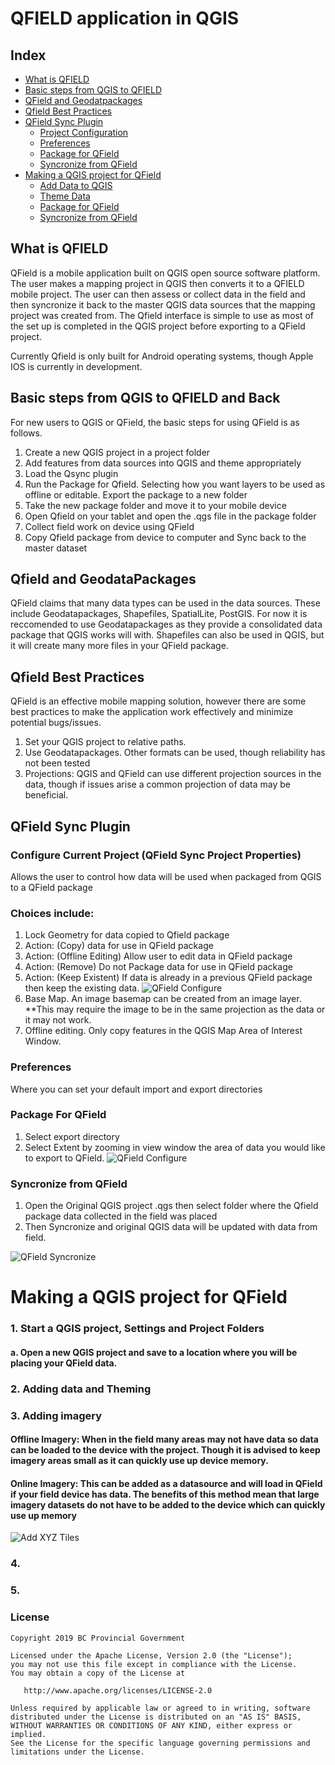 # QFIELD application in QGIS


## Index
* [What is QFIELD](#What-is-QFIELD)
* [Basic steps from QGIS to QFIELD](#What-is-QFIELD)
* [QField and Geodatpackages](#Quick-Mapservices-Plugin)
* [Qfield Best Practices](#Qfield-Best-Practices)
* [QField Sync Plugin](#QField-Sync-Plugin)
   * [Project Configuration](#Project-Configuration)
   * [Preferences](#Preferences)
   * [Package for QField](#Package-for-QField)
   * [Syncronize from QField](#Syncronize-from-QField)
* [Making a QGIS project for QField](#Making-a-QGIS-project-for-QField)
   * [Add Data to QGIS](#Project-Configuration)
   * [Theme Data](#Preferences)
   * [Package for QField](#Package-for-QField)
   * [Syncronize from QField](#Syncronize-from-QField)
## What is QFIELD

QField is a mobile application built on QGIS open source software platform. The user makes a mapping project in QGIS then converts it to a QFIELD mobile project. The user can then assess or collect data in the field and then syncronize it back to the master QGIS data sources that the mapping project was created from. The Qfield interface is simple to use as most of the set up is completed in the QGIS project before exporting to a QField project.

Currently Qfield is only built for Android operating systems, though Apple IOS is currently in development.


## Basic steps from QGIS to QFIELD and Back
 For new users to QGIS or QField, the basic steps for using QField is as follows.
 1. Create a new QGIS project in a project folder
 2. Add features from data sources into QGIS and theme appropriately
 3. Load the Qsync plugin
 4. Run the Package for Qfield. Selecting how you want layers to be used as offline or editable. Export the package to a new folder
 5. Take the new package folder and move it to your mobile device
 6. Open Qfield on your tablet and open the .qgs file in the package folder
 7. Collect field work on device using QField
 8. Copy Qfield package from device to computer and Sync back to the master dataset

## Qfield and GeodataPackages
QField claims that many data types can be used in the data sources. These include Geodatapackages, Shapefiles, SpatialLite, PostGIS. For now it is reccomended to use Geodatapackages as they provide a consolidated data package that QGIS works will with. Shapefiles can also be used in QGIS, but it will create many more files in your QField package. 

## Qfield Best Practices
QField is an effective mobile mapping solution, however there are some best practices to make the application work effectively and minimize potential bugs/issues.

1. Set your QGIS project to relative paths.
2. Use Geodatapackages. Other formats can be used, though reliability has not been tested
3. Projections: QGIS and QField can use different projection sources in the data, though if issues arise a common projection of data may be beneficial.


## QField Sync Plugin

### Configure Current Project (QField Sync Project Properties)
Allows the user to control how data will be used when packaged from QGIS to a QField package

### Choices include:
1. Lock Geometry for data copied to Qfield package
2. Action: (Copy) data for use in QField package
3. Action: (Offline Editing) Allow user to edit data in QField package
4. Action: (Remove) Do not Package data for use in QField package
5. Action: (Keep Existent) If data is already in a previous QField package then keep the existing data.
![QField Configure](../images/QField_Configure.JPG)
6. Base Map. An image basemap can be created from an image layer. **This may require the image to be in the same projection as the data or it may not work.
7. Offline editing. Only copy features in the QGIS Map Area of Interest Window.

### Preferences
Where you can set your default import and export directories

### Package For QField

1. Select export directory
2. Select Extent by zooming in view window the area of data you would like to export to QField.
![QField Configure](../images/QField_Package.JPG)

### Syncronize from QField
1. Open the Original QGIS project .qgs then select folder where the Qfield package data collected in the field was placed
2. Then Syncronize and original QGIS data will be updated with data from field.

![QField Syncronize](../images/QField_Syncronize.JPG)


# Making a QGIS project for QField

### 1. Start a QGIS project, Settings and Project Folders
#### a. Open a new QGIS project and save to a location where you will be placing your QField data.


### 2. Adding data and Theming

### 3. Adding imagery
#### Offline Imagery: When in the field many areas may not have data so data can be loaded to the device with the project. Though it is advised to keep imagery areas small as it can quickly use up device memory.


#### Online Imagery: This can be added as a datasource and will load in QField if your field device has data. The benefits of this method mean that large imagery datasets do not have to be added to the device which can quickly use up memory
![Add XYZ Tiles](../images/Add_XYZ_Tiles.gif)


### 4.

### 5.


### License
    Copyright 2019 BC Provincial Government

    Licensed under the Apache License, Version 2.0 (the "License");
    you may not use this file except in compliance with the License.
    You may obtain a copy of the License at

       http://www.apache.org/licenses/LICENSE-2.0

    Unless required by applicable law or agreed to in writing, software
    distributed under the License is distributed on an "AS IS" BASIS,
    WITHOUT WARRANTIES OR CONDITIONS OF ANY KIND, either express or implied.
    See the License for the specific language governing permissions and
    limitations under the License.
